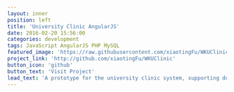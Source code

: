 ```yaml
---
layout: inner
position: left
title: 'University Clinic AngularJS'
date: 2016-02-20 15:56:00
categories: development
tags: JavaScript AngularJS PHP MySQL
featured_image: 'https://raw.githubusercontent.com/xiaotingFu/WKUClinic/master/wkuclinic_cover.png'
project_link: 'http://github.com/xiaotingFu/WKUClinic'
button_icon: 'github'
button_text: 'Visit Project'
lead_text: 'A prototype for the university clinic system, supporting doctor prescription, diagnosis.'
---
```

